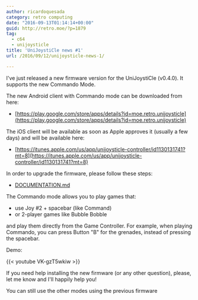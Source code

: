 ```yaml
---
author: ricardoquesada
category: retro computing
date: "2016-09-13T01:14:14+00:00"
guid: http://retro.moe/?p=1879
tag:
  - c64
  - unijoysticle
title: 'UniJoystiCle news #1'
url: /2016/09/12/unijoysticle-news-1/

---
```

I've just released a new firmware version for the UniJoystiCle (v0.4.0). It supports the new Commando Mode.

The new Android client with Commando mode can be downloaded from here:

- [https://play.google.com/store/apps/details?id=moe.retro.unijoysticle](https://play.google.com/store/apps/details?id=moe.retro.unijoysticle)

The iOS client will be available as soon as Apple approves it (usually a few days) and will be available here:

- [https://itunes.apple.com/us/app/unijoysticle-controller/id1130131741?mt=8](https://itunes.apple.com/us/app/unijoysticle-controller/id1130131741?mt=8)

In order to upgrade the firmware, please follow these steps:

- [DOCUMENTATION.md](https://github.com/ricardoquesada/unijoysticle/blob/master/DOCUMENTATION.md#installing-the-firmware)

The Commando mode allows you to play games that:

- use Joy #2 + spacebar (like Command)
- or 2-player games like Bubble Bobble

and play them directly from the Game Controller.
For example, when playing Commando, you can press Button "B" for the grenades, instead of pressing the spacebar.

Demo:

{{< youtube VK-gzT5wkiw >}}

If you need help installing the new firmware (or any other question), please, let me know and I'll happily help you!

You can still use the other modes using the previous firmware
